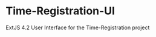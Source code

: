 Time-Registration-UI
====================

ExtJS 4.2 User Interface for the Time-Registration project
